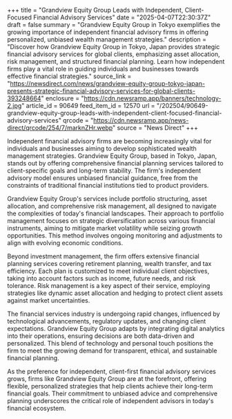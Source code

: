 +++
title = "Grandview Equity Group Leads with Independent, Client-Focused Financial Advisory Services"
date = "2025-04-07T22:30:37Z"
draft = false
summary = "Grandview Equity Group in Tokyo exemplifies the growing importance of independent financial advisory firms in offering personalized, unbiased wealth management strategies."
description = "Discover how Grandview Equity Group in Tokyo, Japan provides strategic financial advisory services for global clients, emphasizing asset allocation, risk management, and structured financial planning. Learn how independent firms play a vital role in guiding individuals and businesses towards effective financial strategies."
source_link = "https://newsdirect.com/news/grandview-equity-group-tokyo-japan-presents-strategic-financial-advisory-services-for-global-clients-393248664"
enclosure = "https://cdn.newsramp.app/banners/technology-2.jpg"
article_id = 90649
feed_item_id = 12570
url = "/202504/90649-grandview-equity-group-leads-with-independent-client-focused-financial-advisory-services"
qrcode = "https://cdn.newsramp.app/news-direct/qrcode/254/7/marknZHr.webp"
source = "News Direct"
+++

<p>Independent financial advisory firms are becoming increasingly vital for individuals and businesses aiming to develop sophisticated wealth management strategies. Grandview Equity Group, based in Tokyo, Japan, stands out by offering comprehensive financial planning services tailored to client-specific goals and long-term stability. The firm's independent advisory model ensures unbiased financial guidance, free from the constraints of traditional financial institutions tied to product providers.</p><p>Grandview Equity Group's services include portfolio structuring, asset allocation, and comprehensive risk management, all designed to navigate the complexities of today's financial landscapes. Their approach to portfolio management focuses on strategic diversification across various financial instruments, aiming to mitigate market volatility while seizing growth opportunities. This method involves ongoing monitoring and adjustments to align with evolving economic conditions.</p><p>Beyond investment management, the firm offers extensive financial planning services covering retirement planning, wealth transfer, and tax efficiency. Each plan is customized to meet individual client objectives, taking into account factors such as income, future needs, and risk tolerance. Risk management is a key aspect of their service, employing strategies like dynamic asset allocation and hedging to protect client assets against market uncertainties.</p><p>The financial services industry is undergoing rapid changes, influenced by technological advancements, regulatory updates, and changing client expectations. Grandview Equity Group adapts by integrating digital analytics into their operations, ensuring decisions are both data-driven and personalized. This blend of technology and personal touch positions the firm to meet the growing demand for transparent, ethical, and sustainable financial planning.</p><p>As the preference for independent, client-first financial advisory services grows, firms like Grandview Equity Group are at the forefront, offering flexible, personalized strategies that help clients achieve their long-term financial goals. Their commitment to unbiased advice and comprehensive planning underscores the critical role of independent advisors in today's financial ecosystem.</p>